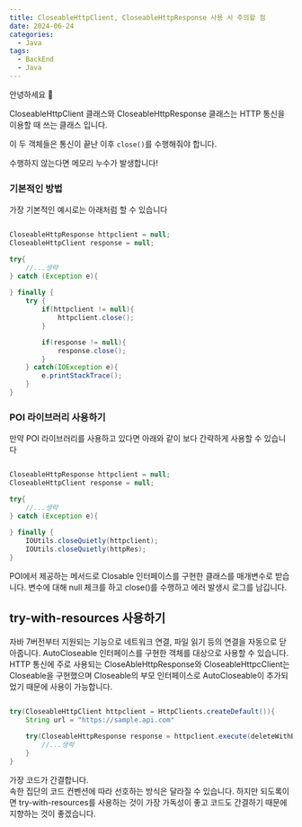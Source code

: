 ```yaml
---
title: CloseableHttpClient, CloseableHttpResponse 사용 시 주의할 점
date: 2024-06-24
categories:
  - Java
tags:
  - BackEnd
  - Java
---
```

안녕하세요 🐸

CloseableHttpClient 클래스와 CloseableHttpResponse  클래스는 HTTP 통신을 이용할 때 쓰는 클래스 입니다.

이 두 객체들은 통신이 끝난 이후 `close()`를 수행해줘야 합니다.

수행하지 않는다면 메모리 누수가 발생합니다!

### 기본적인 방법
가장 기본적인 예시로는 아래처럼 할 수 있습니다
```java

CloseableHttpResponse httpclient = null;
CloseableHttpClient response = null;

try{
	//...생략
} catch (Exception e){
	
} finally {
	try {
		if(httpclient != null){
			httpclient.close();
		}

		if(response != null){
			response.close();
		}
	} catch(IOException e){
		e.printStackTrace();
	}
}
```

### POI 라이브러리 사용하기
만약 POI 라이브러리를 사용하고 있다면 아래와 같이 보다 간략하게 사용할 수 있습니다

```java

CloseableHttpResponse httpclient = null;
CloseableHttpClient response = null;

try{
	//...생략
} catch (Exception e){
	
} finally {
	IOUtils.closeQuietly(httpclient);
	IOUtils.closeQuietly(httpRes);
}
```

POI에서 제공하는 메서드로 Closable 인터페이스를 구현한 클래스를  매개변수로 받습니다.
변수에 대해 null 체크를 하고 close()를 수행하고 에러 발생시 로그를 남깁니다.

## try-with-resources 사용하기
자바 7버전부터 지원되는 기능으로 네트워크 연결, 파일 읽기 등의 연결을 자동으로 닫아줍니다.
AutoCloseable 인터페이스를 구현한 객체를 대상으로 사용할 수 있습니다.  
HTTP 통신에 주로 사용되는 CloseAbleHttpResponse와 CloseableHttpcClient는 Closeable을 구현했으며 Closeable의 부모 인터페이스로 AutoCloseable이 추가되었기 때문에 사용이 가능합니다.

```java

try(CloseableHttpClient httpclient = HttpClients.createDefault()){
	String url = "https://sample.api.com"
	
	try(CloseableHttpResponse response = httpclient.execute(deleteWithBody)){
		//...생략
	}
}
```

가장 코드가 간결합니다.  
속한 집단의 코드 컨벤션에 따라 선호하는 방식은 달라질 수 있습니다. 하지만 되도록이면 try-with-resources를 사용하는 것이 가장 가독성이 좋고 코드도 간결하기 때문에 지향하는 것이 좋겠습니다.
